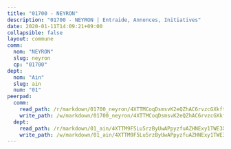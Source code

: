 ```yaml
---
title: "01700 - NEYRON"
description: "01700 - NEYRON | Entraide, Annonces, Initiatives"
date: 2020-01-11T14:09:21+09:00
collapsible: false
layout: commune
comm:
  nom: "NEYRON"
  slug: neyron
  cp: "01700"
dept:
  nom: "Ain"
  slug: ain
  num: "01"
peerpad:
  comm:
    read_path: /r/markdown/01700_neyron/4XTTMCoqDsmsvK2eQZhAC6rvzcGXkfty2X4Nk6h3NShQkpCSX
    write_path: /w/markdown/01700_neyron/4XTTMCoqDsmsvK2eQZhAC6rvzcGXkfty2X4Nk6h3NShQkpCSX-K3TgUKAEQGqfxUsNpLyvTgLpfKxTCUGMDqxc2T1cGS2mC1V9NRVL7yagRC4s8o8Pu6ajbEGba5GX4P6pVATqzbXqtzRNtVT8r9hkWTQ1a6ApHmWK4XMzZPVtxoz3pwPXzQC9vQh9
  dept:
    read_path: /r/markdown/01_ain/4XTTM9F5Lu5rzByUwAPpyzfuAZHNExy1TWE3X3wiTrPFfiAJr
    write_path: /w/markdown/01_ain/4XTTM9F5Lu5rzByUwAPpyzfuAZHNExy1TWE3X3wiTrPFfiAJr-K3TgUnxzeFoJA4CB58vXNvKXURJneTNZHUsypAQGicGiZu7AS2sPbjspGpj7s3MmMv58YhkLaSUMQMHaiKAfoMv6wF36Urxbqqh8MmnXpnKkbVhnAishABEkMRAiyAt8GGJ1Jer2
---
```


